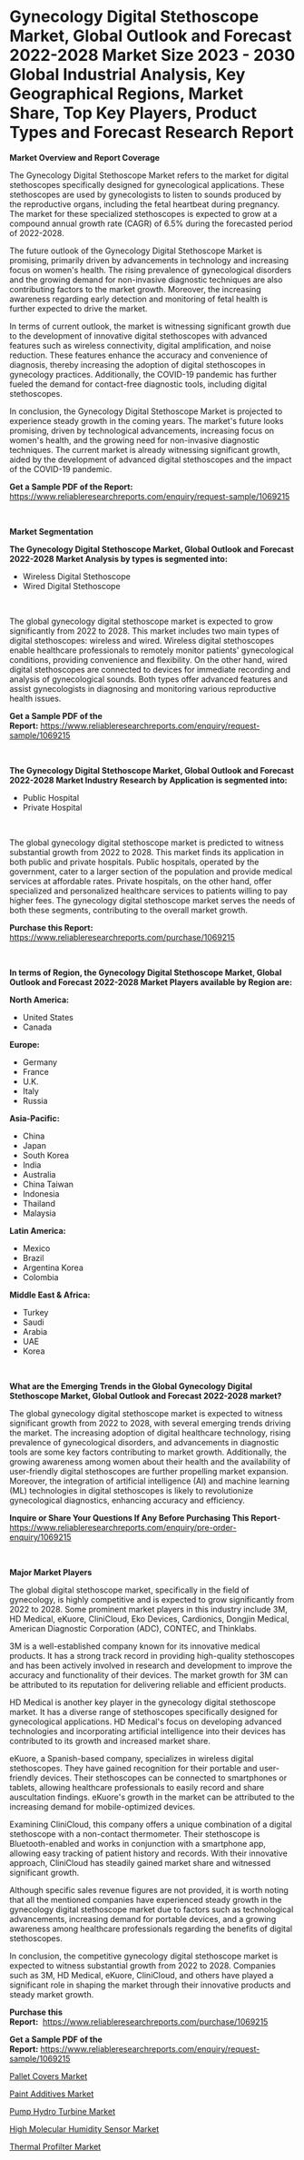 <p><h1>Gynecology Digital Stethoscope Market, Global Outlook and Forecast 2022-2028 Market Size 2023 - 2030 Global Industrial Analysis, Key Geographical Regions, Market Share, Top Key Players, Product Types and Forecast Research Report</h1></p><p><strong>Market Overview and Report Coverage</strong></p>
<p><p>The Gynecology Digital Stethoscope Market refers to the market for digital stethoscopes specifically designed for gynecological applications. These stethoscopes are used by gynecologists to listen to sounds produced by the reproductive organs, including the fetal heartbeat during pregnancy. The market for these specialized stethoscopes is expected to grow at a compound annual growth rate (CAGR) of 6.5% during the forecasted period of 2022-2028.</p><p>The future outlook of the Gynecology Digital Stethoscope Market is promising, primarily driven by advancements in technology and increasing focus on women's health. The rising prevalence of gynecological disorders and the growing demand for non-invasive diagnostic techniques are also contributing factors to the market growth. Moreover, the increasing awareness regarding early detection and monitoring of fetal health is further expected to drive the market.</p><p>In terms of current outlook, the market is witnessing significant growth due to the development of innovative digital stethoscopes with advanced features such as wireless connectivity, digital amplification, and noise reduction. These features enhance the accuracy and convenience of diagnosis, thereby increasing the adoption of digital stethoscopes in gynecology practices. Additionally, the COVID-19 pandemic has further fueled the demand for contact-free diagnostic tools, including digital stethoscopes.</p><p>In conclusion, the Gynecology Digital Stethoscope Market is projected to experience steady growth in the coming years. The market's future looks promising, driven by technological advancements, increasing focus on women's health, and the growing need for non-invasive diagnostic techniques. The current market is already witnessing significant growth, aided by the development of advanced digital stethoscopes and the impact of the COVID-19 pandemic.</p></p>
<p><strong>Get a Sample PDF of the Report:</strong> <a href="https://www.reliableresearchreports.com/enquiry/request-sample/1069215">https://www.reliableresearchreports.com/enquiry/request-sample/1069215</a></p>
<p>&nbsp;</p>
<p><strong>Market Segmentation</strong></p>
<p><strong>The Gynecology Digital Stethoscope Market, Global Outlook and Forecast 2022-2028 Market Analysis by types is segmented into:</strong></p>
<p><ul><li>Wireless Digital Stethoscope</li><li>Wired Digital Stethoscope</li></ul></p>
<p>&nbsp;</p>
<p><p>The global gynecology digital stethoscope market is expected to grow significantly from 2022 to 2028. This market includes two main types of digital stethoscopes: wireless and wired. Wireless digital stethoscopes enable healthcare professionals to remotely monitor patients' gynecological conditions, providing convenience and flexibility. On the other hand, wired digital stethoscopes are connected to devices for immediate recording and analysis of gynecological sounds. Both types offer advanced features and assist gynecologists in diagnosing and monitoring various reproductive health issues.</p></p>
<p><strong>Get a Sample PDF of the Report:</strong>&nbsp;<a href="https://www.reliableresearchreports.com/enquiry/request-sample/1069215">https://www.reliableresearchreports.com/enquiry/request-sample/1069215</a></p>
<p>&nbsp;</p>
<p><strong>The Gynecology Digital Stethoscope Market, Global Outlook and Forecast 2022-2028 Market Industry Research by Application is segmented into:</strong></p>
<p><ul><li>Public Hospital</li><li>Private Hospital</li></ul></p>
<p>&nbsp;</p>
<p><p>The global gynecology digital stethoscope market is predicted to witness substantial growth from 2022 to 2028. This market finds its application in both public and private hospitals. Public hospitals, operated by the government, cater to a larger section of the population and provide medical services at affordable rates. Private hospitals, on the other hand, offer specialized and personalized healthcare services to patients willing to pay higher fees. The gynecology digital stethoscope market serves the needs of both these segments, contributing to the overall market growth.</p></p>
<p><strong>Purchase this Report:</strong>&nbsp; <a href="https://www.reliableresearchreports.com/purchase/1069215">https://www.reliableresearchreports.com/purchase/1069215</a></p>
<p>&nbsp;</p>
<p><strong>In terms of Region, the Gynecology Digital Stethoscope Market, Global Outlook and Forecast 2022-2028 Market Players available by Region are:</strong></p>
<p>
    <p> <strong> North America: </strong>
        <ul>
            <li>United States</li>
            <li>Canada</li>
        </ul>
        </p> 
    <p> <strong> Europe: </strong>
        <ul>
            <li>Germany</li>
            <li>France</li>
            <li>U.K.</li>
            <li>Italy</li>
            <li>Russia</li>
        </ul>
        </p> 
    <p> <strong> Asia-Pacific: </strong>
        <ul>
            <li>China</li>
            <li>Japan</li>
            <li>South Korea</li>
            <li>India</li>
            <li>Australia</li>
            <li>China Taiwan</li>
            <li>Indonesia</li>
            <li>Thailand</li>
            <li>Malaysia</li>
        </ul>
        </p> 
    <p> <strong> Latin America: </strong>
        <ul>
            <li>Mexico</li>
            <li>Brazil</li>
            <li>Argentina Korea</li>
            <li>Colombia</li>
        </ul>
        </p> 
    <p> <strong> Middle East & Africa: </strong>
        <ul>
            <li>Turkey</li>
            <li>Saudi</li>
            <li>Arabia</li>
            <li>UAE</li>
            <li>Korea</li>
        </ul>
    </p>
    </p>
<p>&nbsp;</p>
<p><strong>What are the Emerging Trends in the Global Gynecology Digital Stethoscope Market, Global Outlook and Forecast 2022-2028 market?</strong></p>
<p><p>The global gynecology digital stethoscope market is expected to witness significant growth from 2022 to 2028, with several emerging trends driving the market. The increasing adoption of digital healthcare technology, rising prevalence of gynecological disorders, and advancements in diagnostic tools are some key factors contributing to market growth. Additionally, the growing awareness among women about their health and the availability of user-friendly digital stethoscopes are further propelling market expansion. Moreover, the integration of artificial intelligence (AI) and machine learning (ML) technologies in digital stethoscopes is likely to revolutionize gynecological diagnostics, enhancing accuracy and efficiency.</p></p>
<p><strong>Inquire or Share Your Questions If Any Before Purchasing This Report</strong>- <a href="https://www.reliableresearchreports.com/enquiry/pre-order-enquiry/1069215">https://www.reliableresearchreports.com/enquiry/pre-order-enquiry/1069215</a></p>
<p>&nbsp;</p>
<p><strong>Major Market Players</strong></p>
<p><p>The global digital stethoscope market, specifically in the field of gynecology, is highly competitive and is expected to grow significantly from 2022 to 2028. Some prominent market players in this industry include 3M, HD Medical, eKuore, CliniCloud, Eko Devices, Cardionics, Dongjin Medical, American Diagnostic Corporation (ADC), CONTEC, and Thinklabs.</p><p>3M is a well-established company known for its innovative medical products. It has a strong track record in providing high-quality stethoscopes and has been actively involved in research and development to improve the accuracy and functionality of their devices. The market growth for 3M can be attributed to its reputation for delivering reliable and efficient products.</p><p>HD Medical is another key player in the gynecology digital stethoscope market. It has a diverse range of stethoscopes specifically designed for gynecological applications. HD Medical's focus on developing advanced technologies and incorporating artificial intelligence into their devices has contributed to its growth and increased market share.</p><p>eKuore, a Spanish-based company, specializes in wireless digital stethoscopes. They have gained recognition for their portable and user-friendly devices. Their stethoscopes can be connected to smartphones or tablets, allowing healthcare professionals to easily record and share auscultation findings. eKuore's growth in the market can be attributed to the increasing demand for mobile-optimized devices.</p><p>Examining CliniCloud, this company offers a unique combination of a digital stethoscope with a non-contact thermometer. Their stethoscope is Bluetooth-enabled and works in conjunction with a smartphone app, allowing easy tracking of patient history and records. With their innovative approach, CliniCloud has steadily gained market share and witnessed significant growth.</p><p>Although specific sales revenue figures are not provided, it is worth noting that all the mentioned companies have experienced steady growth in the gynecology digital stethoscope market due to factors such as technological advancements, increasing demand for portable devices, and a growing awareness among healthcare professionals regarding the benefits of digital stethoscopes.</p><p>In conclusion, the competitive gynecology digital stethoscope market is expected to witness substantial growth from 2022 to 2028. Companies such as 3M, HD Medical, eKuore, CliniCloud, and others have played a significant role in shaping the market through their innovative products and steady market growth.</p></p>
<p><strong>Purchase this Report:</strong>&nbsp;&nbsp;<a href="https://www.reliableresearchreports.com/purchase/1069215">https://www.reliableresearchreports.com/purchase/1069215</a></p>
<p></p>
<p><strong>Get a Sample PDF of the Report:</strong>&nbsp;<a href="https://www.reliableresearchreports.com/enquiry/request-sample/1069215">https://www.reliableresearchreports.com/enquiry/request-sample/1069215</a></p>
<p><p><a href="https://medium.com/@ransomjohns101/pallet-covers-market-size-growth-forecast-2023-2030-12251325d3f8">Pallet Covers Market</a></p><p><a href="https://medium.com/@staceyhilll3626/paint-additives-market-size-growth-forecast-2023-2030-22286fa73ea5">Paint Additives Market</a></p><p><a href="https://www.linkedin.com/pulse/pump-hydro-turbine-market-research-report-provides-thorough-p7hhe/">Pump Hydro Turbine Market</a></p><p><a href="https://www.reportprime.com/high-molecular-humidity-sensor-r3624">High Molecular Humidity Sensor Market</a></p><p><a href="https://www.reportprime.com/thermal-profilter-r3623">Thermal Profilter Market</a></p></p>